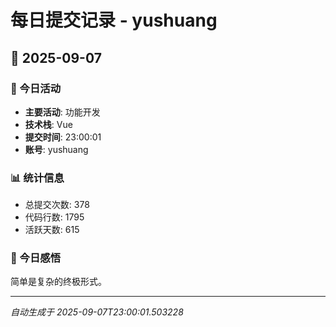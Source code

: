 # 每日提交记录 - yushuang

## 📅 2025-09-07

### 🎯 今日活动
- **主要活动**: 功能开发
- **技术栈**: Vue
- **提交时间**: 23:00:01
- **账号**: yushuang

### 📊 统计信息
- 总提交次数: 378
- 代码行数: 1795
- 活跃天数: 615

### 💭 今日感悟
简单是复杂的终极形式。

---
*自动生成于 2025-09-07T23:00:01.503228*
